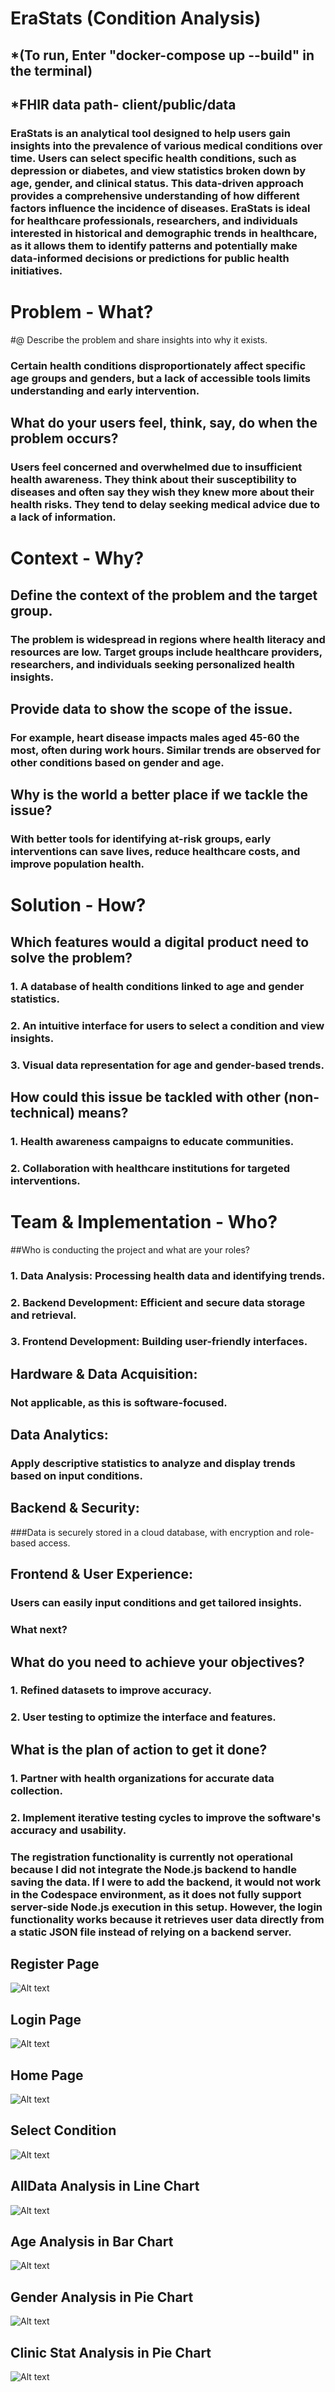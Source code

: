 # EraStats (Condition Analysis)

## *(To run, Enter "docker-compose up --build" in the terminal)
## *FHIR data path- client/public/data

### EraStats is an analytical tool designed to help users gain insights into the prevalence of various medical conditions over time. Users can select specific health conditions, such as depression or diabetes, and view statistics broken down by age, gender, and clinical status. This data-driven approach provides a comprehensive understanding of how different factors influence the incidence of diseases. EraStats is ideal for healthcare professionals, researchers, and individuals interested in historical and demographic trends in healthcare, as it allows them to identify patterns and potentially make data-informed decisions or predictions for public health initiatives.




# Problem - What?

#@ Describe the problem and share insights into why it exists.
### Certain health conditions disproportionately affect specific age groups and genders, but a lack of accessible tools limits understanding and early intervention.

## What do your users feel, think, say, do when the problem occurs?
### Users feel concerned and overwhelmed due to insufficient health awareness. They think about their susceptibility to diseases and often say they wish they knew more about their health risks. They tend to delay seeking medical advice due to a lack of information.



# Context - Why?

## Define the context of the problem and the target group.
### The problem is widespread in regions where health literacy and resources are low. Target groups include healthcare providers, researchers, and individuals seeking personalized health insights.

## Provide data to show the scope of the issue.
### For example, heart disease impacts males aged 45-60 the most, often during work hours. Similar trends are observed for other conditions based on gender and age.

## Why is the world a better place if we tackle the issue?
### With better tools for identifying at-risk groups, early interventions can save lives, reduce healthcare costs, and improve population health.


# Solution - How?

## Which features would a digital product need to solve the problem?
### 1. A database of health conditions linked to age and gender statistics.
### 2. An intuitive interface for users to select a condition and view insights.
### 3. Visual data representation for age and gender-based trends.

## How could this issue be tackled with other (non-technical) means?
### 1. Health awareness campaigns to educate communities.
### 2. Collaboration with healthcare institutions for targeted interventions.


# Team & Implementation - Who?

##Who is conducting the project and what are your roles?
### 1. Data Analysis: Processing health data and identifying trends.
### 2. Backend Development: Efficient and secure data storage and retrieval.
### 3. Frontend Development: Building user-friendly interfaces.


## Hardware & Data Acquisition:
### Not applicable, as this is software-focused.

## Data Analytics:
### Apply descriptive statistics to analyze and display trends based on input conditions.

## Backend & Security:
###Data is securely stored in a cloud database, with encryption and role-based access.

## Frontend & User Experience:
### Users can easily input conditions and get tailored insights.


### What next?

## What do you need to achieve your objectives?
### 1. Refined datasets to improve accuracy.
### 2. User testing to optimize the interface and features.

## What is the plan of action to get it done?
### 1. Partner with health organizations for accurate data collection.
### 2. Implement iterative testing cycles to improve the software's accuracy and usability.





### The registration functionality is currently not operational because I did not integrate the Node.js backend to handle saving the data. If I were to add the backend, it would not work in the Codespace environment, as it does not fully support server-side Node.js execution in this setup. However, the login functionality works because it retrieves user data directly from a static JSON file instead of relying on a backend server.


## Register Page
![Alt text](https://github.com/HasinArman/ICM_EraStats/blob/main/client/Screenshot%20(35).png)

## Login Page
![Alt text](https://github.com/HasinArman/ICM_EraStats/blob/main/client/Screenshot%20(34).png)




## Home Page

![Alt text](https://github.com/HasinArman/ICM_EraStats/blob/main/client/Screenshot%20(203).png)


## Select Condition 

![Alt text](https://github.com/HasinArman/ICM_EraStats/blob/main/client/Screenshot%20(204).png)

## AllData Analysis in Line Chart

![Alt text](https://github.com/HasinArman/ICM_EraStats/blob/main/client/Screenshot%20(205).png)

## Age Analysis in Bar Chart

![Alt text](https://github.com/HasinArman/ICM_EraStats/blob/main/client/Screenshot%20(206).png)

## Gender Analysis in Pie Chart

![Alt text](https://github.com/HasinArman/ICM_EraStats/blob/main/client/Screenshot%20(207).png)

## Clinic Stat Analysis in Pie Chart

![Alt text](https://github.com/HasinArman/ICM_EraStats/blob/main/client/Screenshot%20(208).png)
